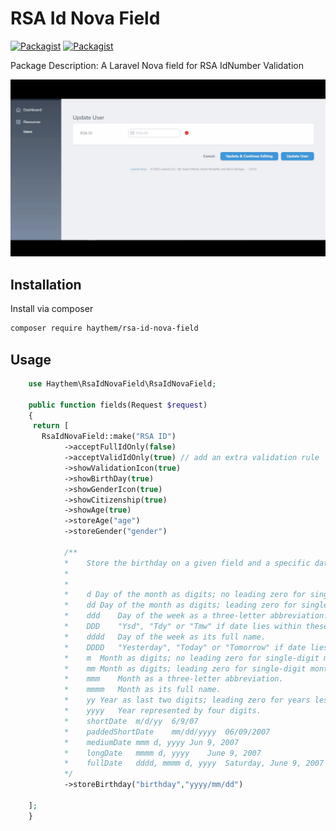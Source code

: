# RSA Id Nova Field

[![Packagist](https://img.shields.io/packagist/v/haythem/rsa-id-nova-field.svg)](https://packagist.org/packages/haythem/rsa-id-nova-field)
[![Packagist](https://img.shields.io/packagist/l/haythem/rsa-id-nova-field.svg)](https://packagist.org/packages/haythem/rsa-id-nova-field)

Package Description: A Laravel Nova field for RSA IdNumber Validation



![](animation.gif)

## Installation

Install via composer
```bash
composer require haythem/rsa-id-nova-field
```

## Usage

```php
    use Haythem\RsaIdNovaField\RsaIdNovaField;
    
    public function fields(Request $request)
    {
     return [
       RsaIdNovaField::make("RSA ID")
            ->acceptFullIdOnly(false)
            ->acceptValidIdOnly(true) // add an extra validation rule
            ->showValidationIcon(true)
            ->showBirthDay(true)
            ->showGenderIcon(true)
            ->showCitizenship(true)
            ->showAge(true)
            ->storeAge("age")
            ->storeGender("gender")

            /**
            *    Store the birthday on a given field and a specific date format
            *
            *
            *    d Day of the month as digits; no leading zero for single-digit days.
            *    dd	Day of the month as digits; leading zero for single-digit days.
            *    ddd	Day of the week as a three-letter abbreviation.
            *    DDD	"Ysd", "Tdy" or "Tmw" if date lies within these three days. Else fall back to ddd.
            *    dddd	Day of the week as its full name.
            *    DDDD	"Yesterday", "Today" or "Tomorrow" if date lies within these three days. Else fall back to dddd.
            *    m	Month as digits; no leading zero for single-digit months.
            *    mm	Month as digits; leading zero for single-digit months.
            *    mmm	Month as a three-letter abbreviation.
            *    mmmm	Month as its full name.
            *    yy	Year as last two digits; leading zero for years less than 10.
            *    yyyy	Year represented by four digits.
            *    shortDate	m/d/yy	6/9/07
            *    paddedShortDate	mm/dd/yyyy	06/09/2007
            *    mediumDate	mmm d, yyyy	Jun 9, 2007
            *    longDate	mmmm d, yyyy	June 9, 2007
            *    fullDate	dddd, mmmm d, yyyy	Saturday, June 9, 2007
            */   
            ->storeBirthday("birthday","yyyy/mm/dd")

    ];
    }

```
